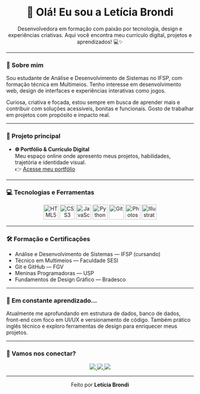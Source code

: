 <h1 align="center">👋 Olá! Eu sou a Letícia Brondi</h1>

<p align="center">Desenvolvedora em formação com paixão por tecnologia, design e experiências criativas. Aqui você encontra meu currículo digital, projetos e aprendizados! 💻✨</p>

---

### 🧭 Sobre mim

Sou estudante de Análise e Desenvolvimento de Sistemas no IFSP, com formação técnica em Multimeios. Tenho interesse em desenvolvimento web, design de interfaces e experiências interativas como jogos.

Curiosa, criativa e focada, estou sempre em busca de aprender mais e contribuir com soluções acessíveis, bonitas e funcionais. Gosto de trabalhar em projetos com propósito e impacto real.

---

### 📌 Projeto principal

- <strong>🌐 Portfólio & Currículo Digital</strong>  
Meu espaço online onde apresento meus projetos, habilidades, trajetória e identidade visual.  
👉 [Acesse meu portfólio](https://leticiabrondi.github.io/Portifolio)

---

### 💻 Tecnologias e Ferramentas

<div align="center">
  <img src="https://cdn.jsdelivr.net/gh/devicons/devicon/icons/html5/html5-original.svg" height="40" alt="HTML5" />
  <img src="https://cdn.jsdelivr.net/gh/devicons/devicon/icons/css3/css3-original.svg" height="40" alt="CSS3" />
  <img src="https://cdn.jsdelivr.net/gh/devicons/devicon/icons/javascript/javascript-original.svg" height="40" alt="JavaScript"/>
  <img src="https://cdn.jsdelivr.net/gh/devicons/devicon/icons/python/python-original.svg" height="40" alt="Python"/>
  <img src="https://cdn.jsdelivr.net/gh/devicons/devicon/icons/git/git-original.svg" height="40" alt="Git"/>
  <img src="https://cdn.jsdelivr.net/gh/devicons/devicon/icons/photoshop/photoshop-plain.svg" height="40" alt="Photoshop"/>
  <img src="https://cdn.jsdelivr.net/gh/devicons/devicon/icons/illustrator/illustrator-plain.svg" height="40" alt="Illustrator"/>
</div>

---

### 🛠️ Formação e Certificações

- Análise e Desenvolvimento de Sistemas — IFSP (cursando)  
- Técnico em Multimeios — Faculdade SESI  
- Git e GitHub — FGV  
- Meninas Programadoras — USP  
- Fundamentos de Design Gráfico — Bradesco  

---

### 🧠 Em constante aprendizado...

Atualmente me aprofundando em estrutura de dados, banco de dados, front-end com foco em UI/UX e versionamento de código. Também prático inglês técnico e exploro ferramentas de design para enriquecer meus projetos.

---

### 🤝 Vamos nos conectar?

<p align="center">
  <a href="https://www.linkedin.com/in/leticiabrondi" target="_blank">
    <img src="https://img.shields.io/badge/LinkedIn-0077B5?style=for-the-badge&logo=linkedin&logoColor=white" />
  </a>
  <a href="https://www.behance.net/leticiabrondi" target="_blank">
    <img src="https://img.shields.io/badge/Behance-1769ff?style=for-the-badge&logo=behance&logoColor=white" />
  </a>
  <a href="mailto:leticia.brondi@outlook.com" target="_blank">
    <img src="https://img.shields.io/badge/Email-333333?style=for-the-badge&logo=minutemailer&logoColor=white" />
  </a>
</p>

---

<p align="center">Feito por <strong>Letícia Brondi</strong></p>
